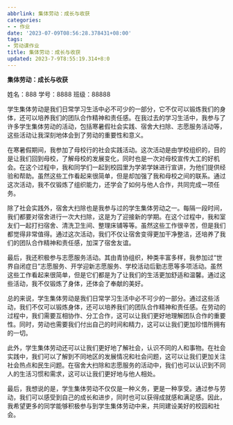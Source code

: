 ```yaml
---
abbrlink: 集体劳动：成长与收获
categories:
- - 作业
date: '2023-07-09T08:56:28.378431+08:00'
tags:
- 劳动课作业
title: 集体劳动：成长与收获
updated: 2023-7-9T8:55:19.314+8:0
---
```

**集体劳动：成长与收获**

姓名：888       学号：8888      班级：88888

学生集体劳动是我们日常学习生活中必不可少的一部分，它不仅可以锻炼我们的身体，还可以培养我们的团队合作精神和责任感。在我过去的学习生活中，我参与了许多学生集体劳动的活动，包括寒暑假社会实践、宿舍大扫除、志愿服务活动等，这些活动让我深刻地体会到了劳动的重要性和意义。

在寒暑假期间，我参加了母校行的社会实践活动。这次活动是由学校组织的，目的是让我们回到母校，了解母校的发展变化，同时也是一次对母校宣传大工的好机会。在这个过程中，我和同学们一起到校园里为学弟学妹进行宣讲，为他们提供经验和帮助。虽然这些工作看起来很简单，但是却加强了我和母校之间的联系。通过这次活动，我不仅锻炼了组织能力，还学会了如何与他人合作，共同完成一项任务。

除了社会实践外，宿舍大扫除也是我参与过的学生集体劳动之一。每隔一段时间，我们都要对宿舍进行一次大扫除，这是为了迎接新的学期。在这个过程中，我和室友们一起打扫宿舍、清洗卫生间、整理床铺等等。虽然这些工作很辛苦，但是我们都觉得非常值得。通过这次活动，我们不仅让宿舍变得更加干净整洁，还培养了我们的团队合作精神和责任感，加深了宿舍友谊。

最后，我还积极参与志愿服务活动。其由青协组织，种类丰富多样，我参加过“世界自闭症日”志愿服务、开学迎新志愿服务、学校活动后勤志愿等多项活动。虽然这些工作看起来很简单，但是它们都是为了让我们的生活更加舒适和温馨。通过这些活动，我不仅锻炼了身体，还体会了奉献的美好。

总的来说，学生集体劳动是我们日常学习生活中必不可少的一部分。通过这些活动，我们不仅可以锻炼身体，还可以培养我们的团队合作精神和责任感。在劳动的过程中，我们需要互相协作、分工合作，这可以让我们更好地理解团队合作的重要性。同时，劳动也需要我们付出自己的时间和精力，这可以让我们更加珍惜所拥有的一切。

此外，学生集体劳动还可以让我们更好地了解社会，认识不同的人和事物。在社会实践中，我们可以了解到不同地区的发展情况和社会问题，这可以让我们更加关注社会热点和民生问题。在宿舍大扫除和志愿服务的活动中，我们也可以认识到不同人的生活习惯和需求，这可以让我们更好地与他人相处。

最后，我想说的是，学生集体劳动不仅仅是一种义务，更是一种享受。通过参与劳动，我们可以感受到自己的成长和进步，同时也可以获得成就感和满足感。因此，我希望更多的同学能够积极参与到学生集体劳动中来，共同建设美好的校园和社会。

